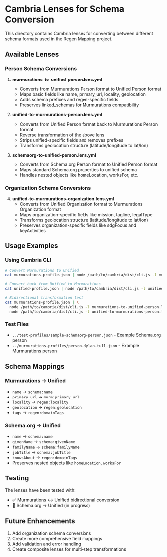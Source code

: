 # Cambria Lenses for Schema Conversion

This directory contains Cambria lenses for converting between different schema formats used in the Regen Mapping project.

## Available Lenses

### Person Schema Conversions

1. **murmurations-to-unified-person.lens.yml**
   - Converts from Murmurations Person format to Unified Person format
   - Maps basic fields like name, primary_url, locality, geolocation
   - Adds schema prefixes and regen-specific fields
   - Preserves linked_schemas for Murmurations compatibility

2. **unified-to-murmurations-person.lens.yml**
   - Converts from Unified Person format back to Murmurations Person format
   - Reverse transformation of the above lens
   - Strips unified-specific fields and removes prefixes
   - Transforms geolocation structure (latitude/longitude to lat/lon)

3. **schemaorg-to-unified-person.lens.yml**
   - Converts from Schema.org Person format to Unified Person format
   - Maps standard Schema.org properties to unified schema
   - Handles nested objects like homeLocation, worksFor, etc.

### Organization Schema Conversions

4. **unified-to-murmurations-organization.lens.yml**
   - Converts from Unified Organization format to Murmurations Organization format
   - Maps organization-specific fields like mission, tagline, legalType
   - Transforms geolocation structure (latitude/longitude to lat/lon)
   - Preserves organization-specific fields like sdgFocus and keyActivities

## Usage Examples

### Using Cambria CLI

```bash
# Convert Murmurations to Unified
cat murmurations-profile.json | node /path/to/cambria/dist/cli.js -l murmurations-to-unified-person.lens.yml

# Convert back from Unified to Murmurations
cat unified-profile.json | node /path/to/cambria/dist/cli.js -l unified-to-murmurations-person.lens.yml

# Bidirectional transformation test
cat murmurations-profile.json | \
  node /path/to/cambria/dist/cli.js -l murmurations-to-unified-person.lens.yml | \
  node /path/to/cambria/dist/cli.js -l unified-to-murmurations-person.lens.yml
```

### Test Files

- `../test-profiles/sample-schemaorg-person.json` - Example Schema.org person
- `../murmurations-profiles/person-dylan-tull.json` - Example Murmurations person

## Schema Mappings

### Murmurations → Unified
- `name` → `schema:name`
- `primary_url` → `murm:primary_url`
- `locality` → `regen:locality`
- `geolocation` → `regen:geolocation`
- `tags` → `regen:domainTags`

### Schema.org → Unified
- `name` → `schema:name`
- `givenName` → `schema:givenName`
- `familyName` → `schema:familyName`
- `jobTitle` → `schema:jobTitle`
- `knowsAbout` → `regen:domainTags`
- Preserves nested objects like `homeLocation`, `worksFor`

## Testing

The lenses have been tested with:
- ✅ Murmurations ↔ Unified bidirectional conversion
- 🔄 Schema.org → Unified (in progress)

## Future Enhancements

1. Add organization schema conversions
2. Create more comprehensive field mappings
3. Add validation and error handling
4. Create composite lenses for multi-step transformations
